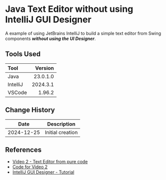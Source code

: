 # Java Text Editor without using IntelliJ GUI Designer

A example of using JetBrains IntelliJ to build a simple text editor from Swing components _**without using the UI Designer**_.

## Tools Used

| Tool     |  Version |
|:---------|---------:|
| Java     | 23.0.1.0 |
| IntelliJ | 2024.3.1 |
| VSCode   |   1.96.2 |

## Change History

| Date       | Description      |
|------------|------------------|
| 2024-12-25 | Initial creation |

## References

* [Video 2 - Text Editor from pure code](https://www.youtube.com/watch?v=GNhXvXXogeY)
* [Code for Video 2](https://docs.google.com/document/d/e/2PACX-1vTfOjBp7UUXIWb74ILu8vUGG6jZLfgZwGzLWLDBmY8yyhzA3K2F4sb6f813dbisWl2-ZrwHaSgbsuQN/pub)
* [IntelliJ GUI Designer - Tutorial](https://www.jetbrains.com/help/idea/design-gui-using-swing.html)
